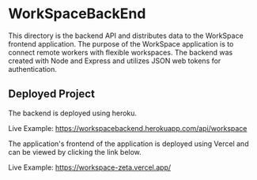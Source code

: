 # WorkSpaceBackEnd

This directory is the backend API and distributes data to the WorkSpace frontend application. The purpose of the WorkSpace application is to connect remote workers with flexible workspaces. The backend was created with Node and Express and utilizes JSON web tokens for authentication.

## Deployed Project

The backend is deployed using heroku.

Live Example: https://workspacebackend.herokuapp.com/api/workspace

The application's frontend of the application is deployed using Vercel and can be viewed by clicking the link below.

Live Example: https://workspace-zeta.vercel.app/
